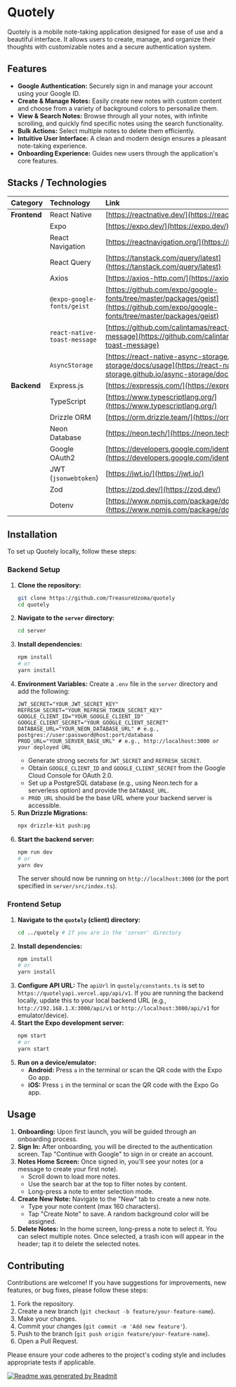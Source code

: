 # Quotely

Quotely is a mobile note-taking application designed for ease of use and a beautiful interface. It allows users to create, manage, and organize their thoughts with customizable notes and a secure authentication system.

## Features

- **Google Authentication:** Securely sign in and manage your account using your Google ID.
- **Create & Manage Notes:** Easily create new notes with custom content and choose from a variety of background colors to personalize them.
- **View & Search Notes:** Browse through all your notes, with infinite scrolling, and quickly find specific notes using the search functionality.
- **Bulk Actions:** Select multiple notes to delete them efficiently.
- **Intuitive User Interface:** A clean and modern design ensures a pleasant note-taking experience.
- **Onboarding Experience:** Guides new users through the application's core features.

## Stacks / Technologies

| Category     | Technology                   | Link                                                                                                                                           |
| :----------- | :--------------------------- | :--------------------------------------------------------------------------------------------------------------------------------------------- |
| **Frontend** | React Native                 | [https://reactnative.dev/](https://reactnative.dev/)                                                                                           |
|              | Expo                         | [https://expo.dev/](https://expo.dev/)                                                                                                         |
|              | React Navigation             | [https://reactnavigation.org/](https://reactnavigation.org/)                                                                                   |
|              | React Query                  | [https://tanstack.com/query/latest](https://tanstack.com/query/latest)                                                                         |
|              | Axios                        | [https://axios-http.com/](https://axios-http.com/)                                                                                             |
|              | `@expo-google-fonts/geist`   | [https://github.com/expo/google-fonts/tree/master/packages/geist](https://github.com/expo/google-fonts/tree/master/packages/geist)             |
|              | `react-native-toast-message` | [https://github.com/calintamas/react-native-toast-message](https://github.com/calintamas/react-native-toast-message)                           |
|              | `AsyncStorage`               | [https://react-native-async-storage.github.io/async-storage/docs/usage](https://react-native-async-storage.github.io/async-storage/docs/usage) |
| **Backend**  | Express.js                   | [https://expressjs.com/](https://expressjs.com/)                                                                                               |
|              | TypeScript                   | [https://www.typescriptlang.org/](https://www.typescriptlang.org/)                                                                             |
|              | Drizzle ORM                  | [https://orm.drizzle.team/](https://orm.drizzle.team/)                                                                                         |
|              | Neon Database                | [https://neon.tech/](https://neon.tech/)                                                                                                       |
|              | Google OAuth2                | [https://developers.google.com/identity/protocols/oauth2](https://developers.google.com/identity/protocols/oauth2)                             |
|              | JWT (`jsonwebtoken`)         | [https://jwt.io/](https://jwt.io/)                                                                                                             |
|              | Zod                          | [https://zod.dev/](https://zod.dev/)                                                                                                           |
|              | Dotenv                       | [https://www.npmjs.com/package/dotenv](https://www.npmjs.com/package/dotenv)                                                                   |

## Installation

To set up Quotely locally, follow these steps:

### Backend Setup

1.  **Clone the repository:**
    ```bash
    git clone https://github.com/TreasureUzoma/quotely
    cd quotely
    ```
2.  **Navigate to the `server` directory:**
    ```bash
    cd server
    ```
3.  **Install dependencies:**
    ```bash
    npm install
    # or
    yarn install
    ```
4.  **Environment Variables:** Create a `.env` file in the `server` directory and add the following:
    ```
    JWT_SECRET="YOUR_JWT_SECRET_KEY"
    REFRESH_SECRET="YOUR_REFRESH_TOKEN_SECRET_KEY"
    GOOGLE_CLIENT_ID="YOUR_GOOGLE_CLIENT_ID"
    GOOGLE_CLIENT_SECRET="YOUR_GOOGLE_CLIENT_SECRET"
    DATABASE_URL="YOUR_NEON_DATABASE_URL" # e.g., postgres://user:password@host:port/database
    PROD_URL="YOUR_SERVER_BASE_URL" # e.g., http://localhost:3000 or your deployed URL
    ```
    - Generate strong secrets for `JWT_SECRET` and `REFRESH_SECRET`.
    - Obtain `GOOGLE_CLIENT_ID` and `GOOGLE_CLIENT_SECRET` from the Google Cloud Console for OAuth 2.0.
    - Set up a PostgreSQL database (e.g., using Neon.tech for a serverless option) and provide the `DATABASE_URL`.
    - `PROD_URL` should be the base URL where your backend server is accessible.
5.  **Run Drizzle Migrations:**
    ```bash
    npx drizzle-kit push:pg
    ```
6.  **Start the backend server:**
    ```bash
    npm run dev
    # or
    yarn dev
    ```
    The server should now be running on `http://localhost:3000` (or the port specified in `server/src/index.ts`).

### Frontend Setup

1.  **Navigate to the `quotely` (client) directory:**
    ```bash
    cd ../quotely # If you are in the 'server' directory
    ```
2.  **Install dependencies:**
    ```bash
    npm install
    # or
    yarn install
    ```
3.  **Configure API URL:**
    The `apiUrl` in `quotely/constants.ts` is set to `https://quotelyapi.vercel.app/api/v1`. If you are running the backend locally, update this to your local backend URL (e.g., `http://192.168.1.X:3000/api/v1` or `http://localhost:3000/api/v1` for emulator/device).
4.  **Start the Expo development server:**
    ```bash
    npm start
    # or
    yarn start
    ```
5.  **Run on a device/emulator:**
    - **Android:** Press `a` in the terminal or scan the QR code with the Expo Go app.
    - **iOS:** Press `i` in the terminal or scan the QR code with the Expo Go app.

## Usage

1.  **Onboarding:** Upon first launch, you will be guided through an onboarding process.
2.  **Sign In:** After onboarding, you will be directed to the authentication screen. Tap "Continue with Google" to sign in or create an account.
3.  **Notes Home Screen:** Once signed in, you'll see your notes (or a message to create your first note).
    - Scroll down to load more notes.
    - Use the search bar at the top to filter notes by content.
    - Long-press a note to enter selection mode.
4.  **Create New Note:** Navigate to the "New" tab to create a new note.
    - Type your note content (max 160 characters).
    - Tap "Create Note" to save. A random background color will be assigned.
5.  **Delete Notes:** In the home screen, long-press a note to select it. You can select multiple notes. Once selected, a trash icon will appear in the header; tap it to delete the selected notes.

## Contributing

Contributions are welcome! If you have suggestions for improvements, new features, or bug fixes, please follow these steps:

1.  Fork the repository.
2.  Create a new branch (`git checkout -b feature/your-feature-name`).
3.  Make your changes.
4.  Commit your changes (`git commit -m 'Add new feature'`).
5.  Push to the branch (`git push origin feature/your-feature-name`).
6.  Open a Pull Request.

Please ensure your code adheres to the project's coding style and includes appropriate tests if applicable.

[![Readme was generated by Readmit](https://img.shields.io/badge/Readme%20was%20generated%20by-Readmit-brightred)](https://readmit.vercel.app)
